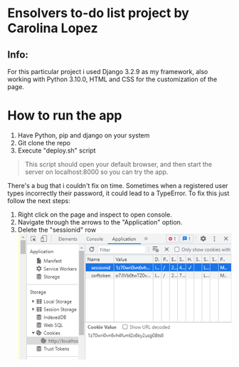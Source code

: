 # Ensolvers to-do list project by Carolina Lopez

## Info:
For this particular project i used Django 3.2.9 as my framework, also working with Python 3.10.0, HTML and CSS for the customization of the page.

# How to run the app
1. Have Python, pip and django on your system
2. Git clone the repo
3. Execute "deploy.sh" script
> This script should open your default browser, and then start the server on localhost:8000 so you can try the app.

There's a bug that i couldn't fix on time. Sometimes when a registered user types incorrectly their password, it could lead to a TypeError. To fix this just follow the next steps:

1. Right click on the page and inspect to open console.
2. Navigate through the arrows to the "Application" option.
3. Delete the "sessionid" row <br />
![bug](./sessionid.png)